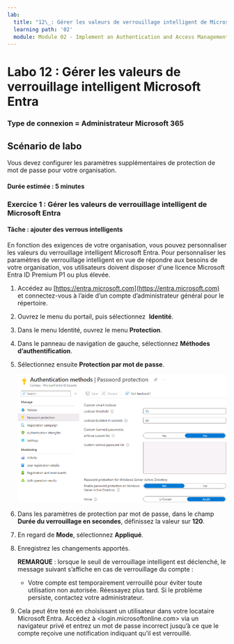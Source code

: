 ```yaml
---
lab:
  title: "12\_: Gérer les valeurs de verrouillage intelligent de Microsoft Entra"
  learning path: '02'
  module: Module 02 - Implement an Authentication and Access Management Solution
---
```


# Labo 12 : Gérer les valeurs de verrouillage intelligent Microsoft Entra

### Type de connexion = Administrateur Microsoft 365

## Scénario de labo

Vous devez configurer les paramètres supplémentaires de protection de mot de passe pour votre organisation.

#### Durée estimée : 5 minutes

### Exercice 1 : Gérer les valeurs de verrouillage intelligent de Microsoft Entra

#### Tâche : ajouter des verrous intelligents

En fonction des exigences de votre organisation, vous pouvez personnaliser les valeurs du verrouillage intelligent Microsoft Entra. Pour personnaliser les paramètres de verrouillage intelligent en vue de répondre aux besoins de votre organisation, vos utilisateurs doivent disposer d'une licence Microsoft Entra ID Premium P1 ou plus élevée.

1. Accédez au [https://entra.microsoft.com](https://entra.microsoft.com) et connectez-vous à l’aide d’un compte d’administrateur général pour le répertoire.

2. Ouvrez le menu du portail, puis sélectionnez  **Identité**.

3. Dans le menu Identité, ouvrez le menu **Protection**.

4. Dans le panneau de navigation de gauche, sélectionnez **Méthodes d’authentification**.

5. Sélectionnez ensuite **Protection par mot de passe**.

    ![Image de l’écran affichant la page Méthodes d’authentification et les sélections pour accéder à l’authentification par mot de passe mises en surbrillance](./media/lp2-mod3-browse-to-password-protection.png)

6. Dans les paramètres de protection par mot de passe, dans le champ **Durée du verrouillage en secondes**, définissez la valeur sur **120**.

7. En regard de **Mode**, sélectionnez **Appliqué**.

8. Enregistrez les changements apportés.

    **REMARQUE** : lorsque le seuil de verrouillage intelligent est déclenché, le message suivant s’affiche en cas de verrouillage du compte :
    - Votre compte est temporairement verrouillé pour éviter toute utilisation non autorisée. Réessayez plus tard. Si le problème persiste, contactez votre administrateur.

9. Cela peut être testé en choisissant un utilisateur dans votre locataire Microsoft Entra. Accédez à <login.microsoftonline.com> via un navigateur privé et entrez un mot de passe incorrect jusqu’à ce que le compte reçoive une notification indiquant qu’il est verrouillé.
